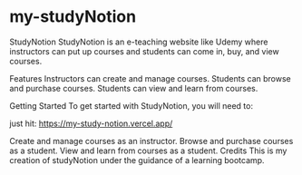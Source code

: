 # my-studyNotion

StudyNotion
StudyNotion is an e-teaching website like Udemy where instructors can put up courses and students can come in, buy, and view courses.

Features
Instructors can create and manage courses.
Students can browse and purchase courses.
Students can view and learn from courses.

Getting Started
To get started with StudyNotion, you will need to:

just hit: https://my-study-notion.vercel.app/

Create and manage courses as an instructor.
Browse and purchase courses as a student.
View and learn from courses as a student.
Credits
This is my creation of studyNotion under the guidance of a learning bootcamp.
